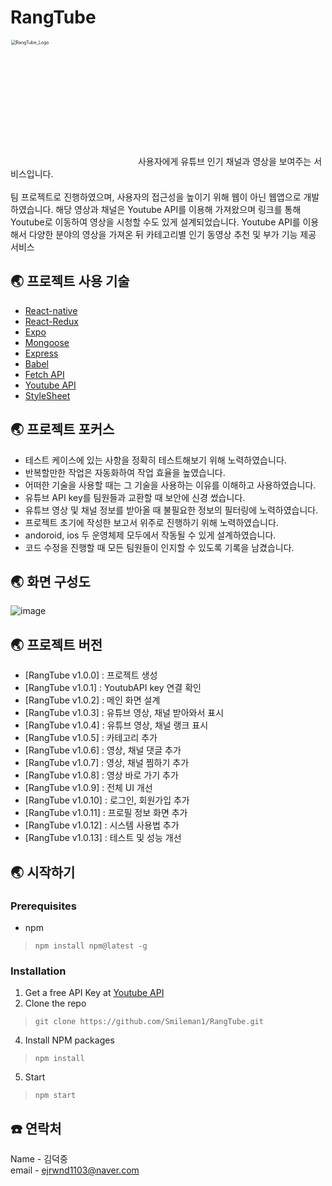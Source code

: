 # RangTube
<img width="400" alt="RangTube_Logo" src="https://user-images.githubusercontent.com/71224672/125310728-d0442780-e36d-11eb-8986-c5688bd594f4.png" alt="image-20210830221721743" style="zoom:50%;">
사용자에게 유튜브 인기 채널과 영상을 보여주는 서비스입니다.<br><br>
팀 프로젝트로 진행하였으며, 사용자의 접근성을 높이기 위해 웹이 아닌 웹앱으로 개발하였습니다. 해당 영상과 채널은 Youtube API를 이용해 가져왔으며 링크를 통해 Youtube로 이동하여 영상을 시청할 수도 있게 설계되었습니다.
Youtube API를 이용해서 다양한 분야의 영상을 가져온 뒤 카테고리별 인기 동영상 추천 및 부가 기능 제공 서비스

## :earth_asia: 프로젝트 사용 기술
- [React-native](https://reactnative.dev)
- [React-Redux](https://react-redux.js.org/)
- [Expo](https://expo.dev)
- [Mongoose](https://mongoosejs.com)
- [Express](https://expressjs.com/ko)
- [Babel](https://babeljs.io/)
- [Fetch API](https://developer.mozilla.org/ko/docs/Web/API/Fetch_API)
- [Youtube API](https://developers.google.com/youtube/v3/getting-started?hl=ko)
- [StyleSheet](https://developer.mozilla.org/ko/docs/Web/API/StyleSheet)


## :earth_asia: 프로젝트 포커스
- 테스트 케이스에 있는 사항을 정확히 테스트해보기 위해 노력하였습니다.<br>
- 반복할만한 작업은 자동화하여 작업 효율을 높였습니다.<br>
- 어떠한 기술을 사용할 때는 그 기술을 사용하는 이유를 이해하고 사용하였습니다.<br>
- 유튜브 API key를 팀원들과 교환할 때 보안에 신경 썼습니다.<br>
- 유튜브 영상 및 채널 정보를 받아올 때 불필요한 정보의 필터링에 노력하였습니다.<br>
- 프로젝트 초기에 작성한 보고서 위주로 진행하기 위해 노력하였습니다.<br>
- andoroid, ios 두 운영체제 모두에서 작동될 수 있게 설계하였습니다.<br>
- 코드 수정을 진행할 때 모든 팀원들이 인지할 수 있도록 기록을 남겼습니다.<br>


## :earth_asia: 화면 구성도

![image](https://user-images.githubusercontent.com/71224672/131426483-3059e001-de6a-452a-8ad5-6f20935365a9.png)

## :earth_asia: 프로젝트 버전
- [RangTube v1.0.0] : 프로젝트 생성
- [RangTube v1.0.1] : YoutubAPI key 연결 확인
- [RangTube v1.0.2] : 메인 화면 설계
- [RangTube v1.0.3] : 유튜브 영상, 채널 받아와서 표시
- [RangTube v1.0.4] : 유튜브 영상, 채널 랭크 표시
- [RangTube v1.0.5] : 카테고리 추가
- [RangTube v1.0.6] : 영상, 채널 댓글 추가
- [RangTube v1.0.7] : 영상, 채널 찜하기 추가
- [RangTube v1.0.8] : 영상 바로 가기 추가
- [RangTube v1.0.9] : 전체 UI 개선
- [RangTube v1.0.10] : 로그인, 회원가입 추가
- [RangTube v1.0.11] : 프로필 정보 화면 추가
- [RangTube v1.0.12] : 시스템 사용법 추가
- [RangTube v1.0.13] : 테스트 및 성능 개선

## :earth_asia: 시작하기
### Prerequisites
- npm
>```
>npm install npm@latest -g
>```

### Installation
1. Get a free API Key at [Youtube API](https://developers.google.com/youtube/v3/getting-started?hl=ko)
2. Clone the repo
>```
>git clone https://github.com/Smileman1/RangTube.git
>```
4. Install NPM packages
>```
>npm install
>```
5. Start
>```
>npm start
>```


## :phone: 연락처
Name - 김덕중<br>
email - ejrwnd1103@naver.com
